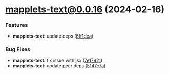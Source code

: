 # mapplets-text@0.0.16 (2024-02-16)

### Features

* **mapplets-text:** update deps ([6ff1dea](https://github.com/mapplesorg/mapplets/commit/6ff1dea786326cfe15960ae8fd08c6001b0d9363))


### Bug Fixes

* **mapplets-text:** fix issue with jsx ([7e17921](https://github.com/mapplesorg/mapplets/commit/7e1792117c6b5896b254d611f1d692d25a18e4c1))
* **mapplets-text:** update peer deps ([5147c7a](https://github.com/mapplesorg/mapplets/commit/5147c7a5bb3d8c4b752d3c575ac8a6269928cf44))

